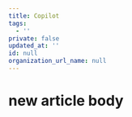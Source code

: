 ```yaml
---
title: Copilot
tags:
  - ''
private: false
updated_at: ''
id: null
organization_url_name: null
---
```

# new article body

